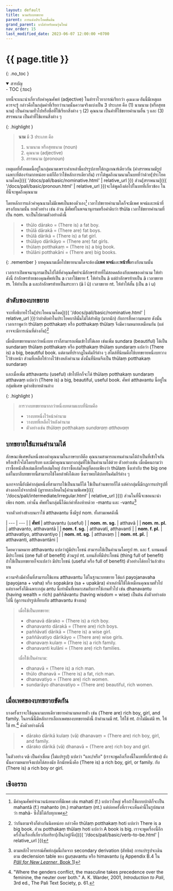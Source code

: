 ```yaml
---
layout: default
title: นามกับบทขยาย
parent: การแต่งประโยคขั้นต้น
grand_parent: บาลีสำหรับคนรุ่นใหม่
nav_order: 15
last_modified_date: 2023-06-07 12:00:00 +0700
---
```


# {{ page.title }}
{: .no_toc }

<details open markdown="block">
<summary>สารบัญ</summary>
- TOC
{:toc}
</details>

บทนี้จะแนะนำเกี่ยวกับคำคุณศัพท์ (adjective) ในตำราไวยากรณ์เรียกว่า *คุณนาม* อันนี้มีเหตุผลควรจะรู้ กล่าวคือในกลุ่มคำที่เรียกว่านามนั้นความจริงแบ่งเป็น 3 ประเภท คือ (1) นามนาม (หรือสุทธนาม) เป็นคำนามทั่วไปหรือชื่อที่ใช้เรียกสิ่งต่าง ๆ (2) คุณนาม เป็นคำที่ใช้ขยายคำนามอื่น ๆ และ (3) สรรพนาม เป็นคำที่ใช้แทนสิ่งต่าง ๆ

{: .highlight }
> **นาม** มี 3 ประเภท คือ
> 1. นามนาม หรือสุทธนาม (noun)
> 2. คุณนาม (adjective)
> 3. สรรพนาม (pronoun)

เหตุผลที่ทั้งหมดนี้อยู่ในกลุ่มนามเพราะคำเหล่านี้แปรรูปภายใต้กฎเกณฑ์เดียวกัน (คำสรรพนามมีรูปเฉพาะที่ต้องจำมากหน่อย แต่ก็ถือว่าใช้หลักการเดียวกัน) เราได้พูดถึงนามนามในบทที่ว่าด้วย[ประโยคนามโดด]({{ '/docs/pali/basic/nominative.html' | relative_url }}) ส่วน[สรรพนาม]({{ '/docs/pali/basic/pronoun.html' | relative_url }})จะได้พูดถึงต่อไปในบทที่เกี่ยวข้อง ในที่นี้จะพูดถึงคุณนาม

โดยหลักการแล้วคำคุณนามไม่มีเพศเป็นของตัวเอง[^mahanta] เวลาไปขยายคำนามใดก็จะมีเพศ พจน์และหน้าที่ตรงกับนามนั้น ยกตัวอย่าง เช่น อ้วน มีศัพท์ในพจนานุกรมหรือคำดิบว่า thūla เวลาใช้ขยายคำนามที่เป็น nom. จะเป็นไปตามตัวอย่างดังนี้

[^mahanta]: มีคำคุณศัพท์จำนวนน้อยมากที่มีเพศ เช่น mahatī (f.) แปลว่าใหญ่ หรือถ้าใช้แบบปกติก็จะเป็น mahantā (f.) mahanto (m.) mahantaṃ (nt.) แต่บ่อยครั้งที่เราจะเห็นคำนี้ในรูปสมาสว่า mahā- ซึ่งใช้ได้กับทุกเพศ

> - thūlo dārako = (There is) a fat boy.
> - thūlā dārakā = (There are) fat boys.
> - thūlā dārikā = (There is) a fat girl.
> - thūlāyo dārikāyo = (There are) fat girls.
> - thūlaṃ potthakaṃ = (There is) a big book.
> - thūlāni potthakāni = (There are) big books.

{: .remember }
บทคุณนามเมื่อไปขยายนามใดจะต้องมี**เพศ พจน์**และ**หน้าที่**ตรงกับนามนั้น

เวลาเราเปิดพจนานุกรมเป็นไปได้ที่คำคุณศัพท์จะมีอักษรท้ายที่ไม่สอดคล้องกับเพศของคำนาม ให้ทำดังนี้ ถ้าอักษรท้ายของคุณศัพท์เป็น a เวลาใช้ขยาย f. ให้ทำเป็น ā แต่ถ้าอักษรท้ายเป็น ā เวลาขยาย m. ให้ทำเป็น a และถ้าอักษรท้ายเป็นสระยาว (ā ī ū) เวลาขยาย nt. ให้ทำให้สั้น (เป็น a i u)

## ลำดับของบทขยาย
จากที่อธิบายไว้ใน[ประโยคนามโดด]({{ '/docs/pali/basic/nominative.html' | relative_url }})ว่าลำดับคำในประโยคบาลีนั้นไม่ได้สำคัญ (มากนัก) กับการสื่อความหมาย ดังนั้นเวลาเราพูดว่า thūlaṃ potthakaṃ หรือ potthakaṃ thūlaṃ จึงมีความหมายเหมือนกัน (แต่อาจจะมีการเน้นที่ต่างกัน)[^adj-order]

[^adj-order]: ว่ากันตามจริงก็ต่างกันนิดหน่อย กล่าวคือ thūlaṃ potthakaṃ hoti แปลว่า There is a big book. ส่วน potthakaṃ thūlaṃ hoti แปลว่า A book is big. เราจะพูดเรื่องนี้อีกครั้งในเรื่องที่เกี่ยวกับกริยา[เป็น/อยู่/คือ]({{ '/docs/pali/basic/verb-to-be.html' | relative_url }})

เมื่อมีบทขยายมากกว่าหนึ่งบท เราก็สามารถเพิ่มเข้าไปได้เลย เช่นเพิ่ม sundara (beautiful) ได้เป็น sundaraṃ thūlaṃ potthakaṃ หรือ potthakaṃ thūlaṃ sundaraṃ แปลว่า (There is) a big, beautiful book. แต่ตามที่ปรากฏในคัมภีร์ต่าง ๆ สไตล์ที่นิยมคือใช้บทขยายหนึ่งบทวางไว้ข้างหน้า ส่วนที่เหลือให้วางไว้ข้างหลังคำนาม ดังนั้นที่นิยมจึงเป็น thūlaṃ potthakaṃ sundaraṃ

และเมื่อเพิ่ม atthavantu (useful) เข้าไปอีกก็จะได้ thūlaṃ potthakaṃ sundaraṃ atthavaṃ แปลว่า (There is) a big, beautiful, useful book. ศัพท์ atthavantu นี้อยู่ในกลุ่มพิเศษ ดูคำอธิบายด้านล่าง

{: .highlight }
> การวางบทขยายมากกว่าหนึ่งบทตามแบบที่นิยมคือ
> - วางบทหนึ่งไว้หน้าคำนาม
> - วางบทที่เหลือไว้หลังคำนาม
> - ตัวอย่างเช่น *thūlaṃ* potthakaṃ *sundaraṃ atthavaṃ*

## บทขยายใช้แทนคำนามได้

ลักษณะพิเศษอันหนึ่งของคำคุณนามในภาษาบาลีคือ คุณนามสามารถแทนคำนามได้ถ้าเป็นที่เข้าใจกัน หรือเข้าใจได้โดยบริบท และมีคำคุณนามบางกลุ่มที่ใช้เป็นคำนามได้ด้วย ตัวอย่างเช่น เมื่อมีคนถามว่าเราซื้อหนังสือเล่มเล็กหรือเล่มใหญ่ ถ้าเราซื้อเล่มใหญ่ก็ตอบเพียงว่า thūlaṃ ซึ่งเท่ากับ the big one แต่ในบาลีบทขยายนี้สามารถใช้โดยลำพังได้เลย ซึ่งเราพบได้บ่อยในคัมภีร์ต่าง ๆ

นอกจากนี้ยังมีคำกลุ่มหนึ่งที่สามารถใช้เป็นนามก็ได้ ใช้เป็นส่วนขยายก็ได้ แต่คำกลุ่มนี้มีกฎการแปรรูปที่ต่างออกไปจากปกติ (ดูรายละเอียดใน[คำนามพิเศษ]({{ '/docs/pali/intermediate/irregular.html' | relative_url }})) ส่วนในที่นี้จะขอแนะนำเพียง nom. เท่านั้น ศัพท์ในกลุ่มนี้ได้แก่คำที่ลงท้ายด้วย -mantu และ -vantu[^antu-group]

[^antu-group]: ตามหลักไวยากรณ์ศัพท์กลุ่มนี้เกิดจาก secondary derivation (ตัทธิต) การแปรรูปจะเดินตาม declension table ของ guṇavantu หรือ himavantu (ดู Appendix B.4 ใน [*Pāli for New Learner*, Book 1](https://bhaddacak.github.io/palicon))

จากตัวอย่างข้างบนเราใช้ atthavantu ซึ่งมีรูป nom. ทั้งสามเพศดังนี้

| --- | --- |
| **ศัพท์** | atthavantu (useful) | 
| **nom. m. sg.** | atthavā |
| **nom. m. pl.** | atthavanto, atthavantā |
| **nom. f. sg.** | atthavatī, atthavantī |
| **nom. f. pl.** | atthavatiyo, atthavantiyo |
| **nom. nt. sg.** | atthavaṃ |
| **nom. nt. pl.** | atthavanti, atthavantāni |

โดยความหมาย atthavantu แปลว่าผู้มีประโยชน์ สามารถใช้เป็นคำนามโดยรูป m. และ f. แทนคนที่มีประโยชน์ (one full of benefit) ส่วนรูป nt. แทนสิ่งที่มีประโยชน์ (thing full of benefit) ถ้าใช้เป็นบทขยายก็จะแปลว่า มีประโยชน์ (useful หรือ full of benefit) ตัวอย่างได้ยกไว้แล้วข้างบน

ความจริงมีคำอื่นที่สามารถใช้แทน atthavantu ได้ในฐานะบทขยาย ได้แก่ payojanavaha (payojana + vaha) หรือ sopakāra (sa + upakāra) คำเหล่านี้ใช้ได้เหมือนคุณนามทั่วไป แต่บางครั้งก็มีเฉพาะกลุ่ม antu นี้เท่านั้นที่เหมาะสมกับการใช้งานทั่วไป เช่น dhanavantu (having wealth = rich) paññāvantu (having wisdom = wise) เป็นต้น ดังตัวอย่างต่อไปนี้ (ดูการแปรรูปเทียบกับ atthavantu ข้างบน)

> เมื่อใช้เป็นบทขยาย:
> - dhanavā dārako = (There is) a rich boy.
> - dhanavanto dārakā = (There are) rich boys.
> - paññāvatī dārikā = (There is) a wise girl.
> - paññāvatiyo dārikāyo = (There are) wise girls.
> - dhanavaṃ kulaṃ = (There is) a rich family.
> - dhanavanti kulāni = (There are) rich families.
>
> เมื่อใช้เป็นคำนาม:
> - dhanavā = (There is) a rich man.
> - thūlo dhanavā = (There is) a fat, rich man.
> - dhanavatiyo = (There are) rich women.
> - sundarāyo dhanavatiyo = (There are) beautiful, rich women.

## เมื่อเพศของบทขยายขัดกัน

บางครั้งเราจะใช้คุณนามบทเดียวขยายคำนามหลายตัว เช่น (There are) rich boy, girl, and family. ในกรณีนี้มีหลักการเลือกเพศของบทขยายดังนี้ ถ้าคำนามมี nt. ให้ใช้ nt. ถ้าไม่มีแต่มี m. ให้ใช้ m.[^adj-conflict] ดังตัวอย่างดังนี้

[^adj-conflict]: "Where the genders conflict, the masculine takes precedence over the feminine, the neuter over both." A. K. Warder, 2001, *Introduction to Pali*, 3rd ed., The Pali Text Society, p. 61.

> - dārako dārikā kulaṃ (vā) dhanavaṃ = (There are) rich boy, girl, and family.
> - dārako dārikā (vā) dhanavā = (There are) rich boy and girl.

ในตัวอย่าง vā เป็นคำเชื่อม (ไม่แปรรูป) แปลว่า "และ/หรือ" (เราจะพูดถึงเรื่องนี้ในบทที่เกี่ยวข้อง) ดังนั้นความหมายจึงแปลได้สองนัย อีกนัยหนึ่งคือ (There is) a rich boy, girl, or family. กับ (There is) a rich boy or girl.

## เชิงอรรถ
